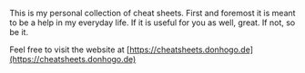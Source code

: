 This is my personal collection of cheat sheets. First and foremost it is 
meant to be a help in my everyday life. If it is useful for you as well, 
great. If not, so be it.

Feel free to visit the website at
[https://cheatsheets.donhogo.de](https://cheatsheets.donhogo.de)

